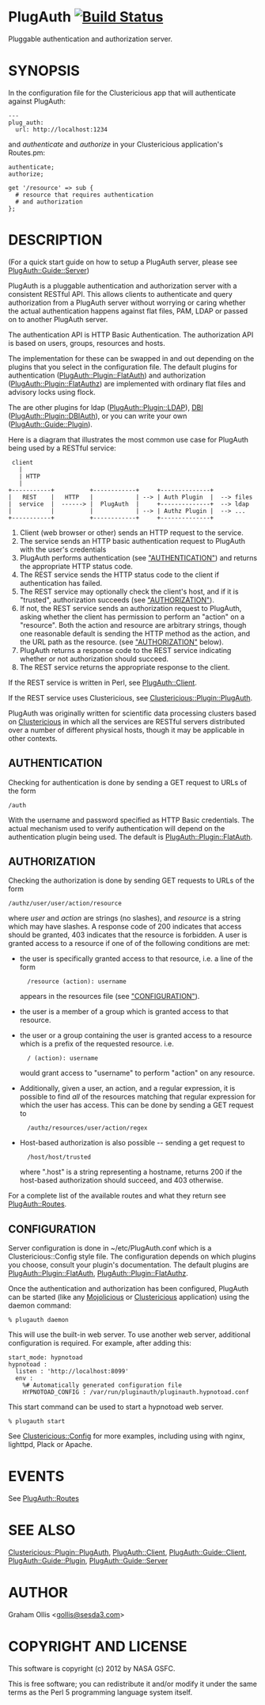 # PlugAuth [![Build Status](https://secure.travis-ci.org/plicease/PlugAuth.png)](http://travis-ci.org/plicease/PlugAuth)

Pluggable authentication and authorization server.

# SYNOPSIS

In the configuration file for the Clustericious app that will authenticate
against PlugAuth:

    ---
    plug_auth:
      url: http://localhost:1234

and _authenticate_ and _authorize_ in your Clustericious application's Routes.pm:

    authenticate;
    authorize;
    
    get '/resource' => sub {
      # resource that requires authentication
      # and authorization
    };

# DESCRIPTION

(For a quick start guide on how to setup a PlugAuth server, please see
[PlugAuth::Guide::Server](https://metacpan.org/pod/PlugAuth::Guide::Server))

PlugAuth is a pluggable authentication and authorization server with a consistent
RESTful API.  This allows clients to authenticate and query authorization from a
PlugAuth server without worrying or caring whether the actual authentication happens
against flat files, PAM, LDAP or passed on to another PlugAuth server.

The authentication API is HTTP Basic Authentication.  The authorization API is based
on users, groups, resources and hosts.

The implementation for these can be swapped in and out depending on the plugins that
you select in the configuration file.  The default plugins for authentication 
([PlugAuth::Plugin::FlatAuth](https://metacpan.org/pod/PlugAuth::Plugin::FlatAuth)) and authorization ([PlugAuth::Plugin::FlatAuthz](https://metacpan.org/pod/PlugAuth::Plugin::FlatAuthz)) are
implemented with ordinary flat files and advisory locks using flock.

The are other plugins for ldap ([PlugAuth::Plugin::LDAP](https://metacpan.org/pod/PlugAuth::Plugin::LDAP)), [DBI](https://metacpan.org/pod/DBI) 
([PlugAuth::Plugin::DBIAuth](https://metacpan.org/pod/PlugAuth::Plugin::DBIAuth)), or you can write your own ([PlugAuth::Guide::Plugin](https://metacpan.org/pod/PlugAuth::Guide::Plugin)).

Here is a diagram that illustrates the most common use case for PlugAuth being used 
by a RESTful service:

     client
       |
       | HTTP
       |
    +-----------+          +------------+     +--------------+
    |   REST    |   HTTP   |            | --> | Auth Plugin  |  --> files
    |  service  |  ------> |  PlugAuth  |     +--------------+  --> ldap
    |           |          |            | --> | Authz Plugin |  --> ...
    +-----------+          +------------+     +--------------+

1. Client (web browser or other) sends an  HTTP request to the service.
2. The service sends an HTTP basic authentication request to PlugAuth with the user's credentials
3. PlugAuth performs authentication (see ["AUTHENTICATION"](#authentication)) and returns the appropriate 
HTTP status code.
4. The REST service sends the HTTP status code to the client if authentication has failed.
5. The REST service may optionally check the client's host, and if it is "trusted", 
authorization succeeds (see ["AUTHORIZATION"](#authorization)).
6. If not, the REST service sends an authorization request to PlugAuth, asking whether 
the client has permission to perform an "action" on a "resource". Both the action and 
resource are arbitrary strings, though one reasonable default is sending the HTTP 
method as the action, and the URL path as the resource.  (see ["AUTHORIZATION"](#authorization) below).
7. PlugAuth returns a response code to the REST service indicating whether or not 
authorization should succeed.
8. The REST service returns the appropriate response to the client.

If the REST service is written in Perl, see [PlugAuth::Client](https://metacpan.org/pod/PlugAuth::Client).

If the REST service uses Clustericious, see [Clustericious::Plugin::PlugAuth](https://metacpan.org/pod/Clustericious::Plugin::PlugAuth).

PlugAuth was originally written for scientific data processing clusters based on 
[Clustericious](https://metacpan.org/pod/Clustericious) in which all the services are RESTful servers distributed over a number
of different physical hosts, though it may be applicable in other contexts.

## AUTHENTICATION

Checking for authentication is done by sending a GET request to URLs of the form

    /auth

With the username and password specified as HTTP Basic credentials.  The actual 
mechanism used to verify authentication will depend on the authentication plugin being 
used.  The default is [PlugAuth::Plugin::FlatAuth](https://metacpan.org/pod/PlugAuth::Plugin::FlatAuth).

## AUTHORIZATION

Checking the authorization is done by sending GET requests to URLs of the form

    /authz/user/user/action/resource

where _user_ and _action_ are strings (no slashes), and _resource_ is a string 
which may have slashes. A response code of 200 indicates that access should be 
granted, 403 indicates that the resource is forbidden.  A user is granted access to a 
resource if one of of the following conditions are met:

- the user is specifically granted access to that resource, i.e. a line of the form

        /resource (action): username

    appears in the resources file (see ["CONFIGURATION"](#configuration)).

- the user is a member of a group which is granted access to that resource.
- the user or a group containing the user is granted access to a resource which is a 
prefix of the requested resource.  i.e.

        / (action): username

    would grant access to "username" to perform "action" on any resource.

- Additionally, given a user, an action, and a regular expression, it is possible to find 
_all_ of the resources matching that regular expression for which the user has access.  This
can be done by sending a GET request to

        /authz/resources/user/action/regex

- Host-based authorization is also possible -- sending a get
request to

        /host/host/trusted

    where ".host" is a string representing a hostname, returns
    200 if the host-based authorization should succeed, and
    403 otherwise.

For a complete list of the available routes and what they return see [PlugAuth::Routes](https://metacpan.org/pod/PlugAuth::Routes).

## CONFIGURATION

Server configuration is done in ~/etc/PlugAuth.conf which is a 
Clustericious::Config style file.  The configuration depends on which plugins you 
choose, consult your plugin's documentation.  The default plugins are
[PlugAuth::Plugin::FlatAuth](https://metacpan.org/pod/PlugAuth::Plugin::FlatAuth), [PlugAuth::Plugin::FlatAuthz](https://metacpan.org/pod/PlugAuth::Plugin::FlatAuthz).

Once the authentication and authorization has been configured, PlugAuth
can be started (like any [Mojolicious](https://metacpan.org/pod/Mojolicious) or [Clustericious](https://metacpan.org/pod/Clustericious) application)
using the daemon command:

    % plugauth daemon

This will use the built-in web server.  To use another web server, additional
configuration is required.  For example, after adding this:

    start_mode: hypnotoad
    hypnotoad :
      listen : 'http://localhost:8099'
      env :
        %# Automatically generated configuration file
        HYPNOTOAD_CONFIG : /var/run/pluginauth/pluginauth.hypnotoad.conf

This start command can be used to start a hypnotoad web server.

    % plugauth start

See [Clustericious::Config](https://metacpan.org/pod/Clustericious::Config) for more examples, including using with nginx,
lighttpd, Plack or Apache.

# EVENTS

See [PlugAuth::Routes](https://metacpan.org/pod/PlugAuth::Routes)

# SEE ALSO

[Clustericious::Plugin::PlugAuth](https://metacpan.org/pod/Clustericious::Plugin::PlugAuth),
[PlugAuth::Client](https://metacpan.org/pod/PlugAuth::Client),
[PlugAuth::Guide::Client](https://metacpan.org/pod/PlugAuth::Guide::Client),
[PlugAuth::Guide::Plugin](https://metacpan.org/pod/PlugAuth::Guide::Plugin),
[PlugAuth::Guide::Server](https://metacpan.org/pod/PlugAuth::Guide::Server)

# AUTHOR

Graham Ollis &lt;gollis@sesda3.com>

# COPYRIGHT AND LICENSE

This software is copyright (c) 2012 by NASA GSFC.

This is free software; you can redistribute it and/or modify it under
the same terms as the Perl 5 programming language system itself.
